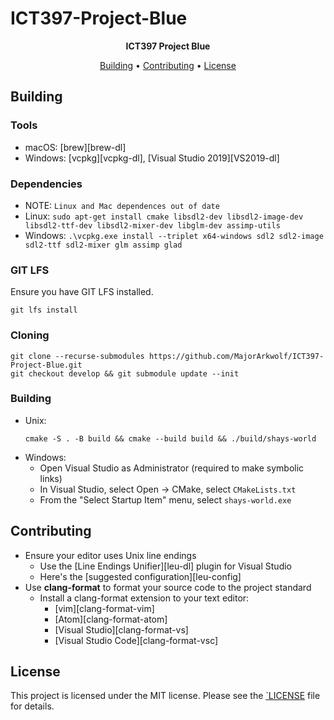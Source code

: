 # ICT397-Project-Blue
<p align=center>
  <b> ICT397 Project Blue </b>
</p>
<p align="center">
  <a href="#building">Building</a> •
  <a href="#contributing">Contributing</a> •
  <a href="#license">License</a>
</p>


## Building
### Tools
* macOS: [brew][brew-dl]
* Windows: [vcpkg][vcpkg-dl], [Visual Studio 2019][VS2019-dl]

### Dependencies
* NOTE: `Linux and Mac dependences out of date`
* Linux: `sudo apt-get install cmake libsdl2-dev libsdl2-image-dev
    libsdl2-ttf-dev libsdl2-mixer-dev libglm-dev assimp-utils`
* Windows: `.\vcpkg.exe install --triplet x64-windows sdl2 sdl2-image sdl2-ttf
    sdl2-mixer glm assimp glad`

### GIT LFS
Ensure you have GIT LFS installed.
```
git lfs install
```

### Cloning
```
git clone --recurse-submodules https://github.com/MajorArkwolf/ICT397-Project-Blue.git
git checkout develop && git submodule update --init
```

### Building
* Unix:
    ```
    cmake -S . -B build && cmake --build build && ./build/shays-world
    ```
* Windows:
    * Open Visual Studio as Administrator (required to make symbolic links)
    * In Visual Studio, select Open → CMake, select `CMakeLists.txt`
    * From the "Select Startup Item" menu, select `shays-world.exe`

## Contributing
* Ensure your editor uses Unix line endings
    * Use the [Line Endings Unifier][leu-dl]
      plugin for Visual Studio
    * Here's the [suggested configuration][leu-config]
* Use **clang-format** to format your source code to the project standard
    * Install a clang-format extension to your text editor:
        * [vim][clang-format-vim]
        * [Atom][clang-format-atom]
        * [Visual Studio][clang-format-vs]
        * [Visual Studio Code][clang-format-vsc]

## License
This project is licensed under the MIT license. Please see the [`LICENSE](LICENSE) file
for details.
